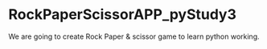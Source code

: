 # RockPaperScissorAPP_pyStudy3
We are going to create Rock Paper &amp; scissor game to learn python working.

